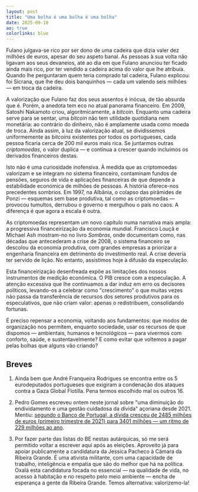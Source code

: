 ```yaml
---
layout: post
title: "Uma bolha é uma bolha é uma bolha"
date: 2025-09-18
ao: true
colorlinks: blue
---
```

Fulano julgava-se rico por ser dono de uma cadeira que dizia valer dez milhões de euros, apesar do seu aspeto banal. As pessoas à sua volta não ligavam aos seus devaneios, até ao dia em que Fulano anunciou ter ficado ainda mais rico, por ter vendido a cadeira acima do valor que lhe atribuía. Quando lhe perguntaram quem teria comprado tal cadeira, Fulano explicou: foi Sicrana, que lhe deu dois banquinhos — cada um valendo seis milhões — em troca da cadeira.

A valorização que Fulano faz dos seus assentos é inócua, de tão absurda que é. Porém, a anedota tem eco no atual panorama financeiro. Em 2009, Satoshi Nakamoto criou, algoritmicamente, a *bitcoin*. Enquanto uma cadeira serve para se sentar, uma *bitcoin* não tem utilidade quotidiana nem monetária: ao contrário do dinheiro, não é amplamente usada como moeda de troca. Ainda assim, à luz da valorização atual, se dividissemos uniformemente as *bitcoins* existentes por todos os portugueses, cada pessoa ficaria cerca de 200 mil euros mais rica. Se juntarmos outras *criptomoedas*, o valor duplica — e continua a crescer quando incluímos os derivados financeiros destas.

Isto não é uma curiosidade inofensiva. À medida que as criptomoedas valorizam e se integram no sistema financeiro, contaminam fundos de pensões, seguros de vida e aplicações financeiras de que depende a estabilidade económica de milhões de pessoas. A história oferece-nos precedentes sombrios. Em 1997, na Albânia, o colapso das pirâmides de Ponzi — esquemas sem base produtiva, tal como as criptomoedas — provocou tumultos, derrubou o governo e mergulhou o país no caos. A diferença é que agora a escala é outra.

As criptomoedas representam um novo capítulo numa narrativa mais ampla: a progressiva financeirização da economia mundial. Francisco Louçã e Michael Ash mostram-no no livro *Sombras*, onde documentam como, nas décadas que antecederam a crise de 2008, o sistema financeiro se descolou da economia produtiva, com grandes empresas a priorizar a engenharia financeira em detrimento do investimento real. A crise deveria ter servido de lição. No entanto, assistimos hoje à difusão da especulação.

Esta financeirização desenfreada expõe as limitações dos nossos instrumentos de medição económica. O PIB cresce com a especulação. A atenção excessiva que lhe continuamos a dar induz em erro os decisores políticos, levando-os a celebrar como "crescimento" o que muitas vezes não passa da transferência de recursos dos setores produtivos para os especulativos, que não criam valor: apenas o redistribuem, consolidando fortunas.

É preciso repensar a economia, voltando aos fundamentos: que modos de organização nos permitem, enquanto sociedade, usar os recursos de que dispomos — ambientais, humanos e tecnológicos — para vivermos com conforto, saúde, e sustentavelmente? E como evitar que voltemos a pagar pelas bolhas que alguns vão criando?

## Breves

1. Ainda bem que André Franqueira Rodrigues se encontra entre os 5 eurodeputados portugueses que exigiram a condenação dos ataques contra a Gaza Global Flotilla. Pena termos escolhido mal os outros 16.

2. Pedro Gomes escreveu ontem neste jornal sobre "uma diminuição do endividamento e uma gestão cuidadosa da dívida" açoriana desde 2021. Mentiu: [segundo o Banco de Portugal, a dívida cresceu de 2485 milhōes de euros (primeiro trimestre de 2021) para 3401 milhões — um ritmo de 229 milhões ao ano](https://bpstat.bportugal.pt/serie/12561464).

3. Por fazer parte das listas do BE nestas autárquicas, só me será permitido voltar a escrever aqui após as eleições. Aproveito já para apoiar publicamente a candidatura da Jessica Pacheco à Câmara da Ribeira Grande. É uma ativista militante, com uma capacidade de trabalho, inteligência e empatia que são do melhor que há na política. Oxalá esta candidatura focada no essencial — na qualidade de vida, no acesso à habitação e no respeito pelo meio ambiente — encha de esperança a gente da Ribeira Grande. Temos alternativa: valorizemo-la!
